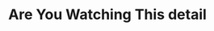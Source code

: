 ---
title: Are You Watching This detail
image: images/slides/ruwt-detail.jpg
width: 2500
height: 1406
---